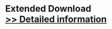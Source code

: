 # Extended Download<br />[>> Detailed information](https://secure.shareit.com/shareit/product.html?productid=300534993&affiliateid=200057808)